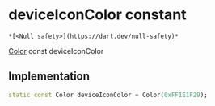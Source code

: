 


# deviceIconColor constant




    *[<Null safety>](https://dart.dev/null-safety)*


[Color](https://api.flutter.dev/flutter/dart-ui/Color-class.html) const deviceIconColor
  







## Implementation

```dart
static const Color deviceIconColor = Color(0xFF1E1F29);


```







